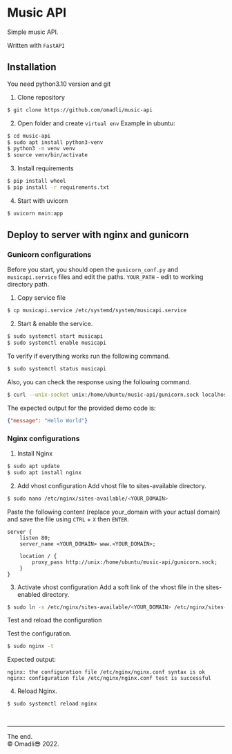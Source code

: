 # Music API
Simple music API.

Written with `FastAPI`

## Installation
You need python3.10 version and git
1) Clone repository
```bash
$ git clone https://github.com/omadli/music-api
``` 
2) Open folder and create `virtual env`
Example in ubuntu:
```bash
$ cd music-api
$ sudo apt install python3-venv
$ python3 -m venv venv
$ source venv/bin/activate
```

3) Install requirements
```bash
$ pip install wheel
$ pip install -r requirements.txt
```

4) Start with uvicorn
```bash
$ uvicorn main:app
```

## Deploy to server with nginx and gunicorn

### Gunicorn configurations

Before you start, you should open the `gunicorn_conf.py` and `musicapi.service` files and edit the paths. `YOUR_PATH` - edit to working directory path.

1) Copy service file
```bash
$ cp musicapi.service /etc/systemd/system/musicapi.service
```
2) Start & enable the service.
```bash
$ sudo systemctl start musicapi
$ sudo systemctl enable musicapi
```
To verify if everything works run the following command.
```bash
$ sudo systemctl status musicapi
```
Also, you can check the response using the following command.
```bash
$ curl --unix-socket unix:/home/ubuntu/music-api/gunicorn.sock localhost
```
The expected output for the provided demo code is:
```json
{"message": "Hello World"}
```

### Nginx configurations

1) Install Nginx
```bash
$ sudo apt update
$ sudo apt install nginx
```

2) Add vhost configuration
Add vhost file to sites-available directory.
```bash
$ sudo nano /etc/nginx/sites-available/<YOUR_DOMAIN>
```
Paste the following content (replace your_domain with your actual domain) and save the file using `CTRL` + `X` then `ENTER`.
```
server {
    listen 80;
    server_name <YOUR_DOMAIN> www.<YOUR_DOMAIN>;

    location / {
        proxy_pass http://unix:/home/ubuntu/music-api/gunicorn.sock;
    }
}
```

3) Activate vhost configuration
Add a soft link of the vhost file in the sites-enabled directory.
```bash
$ sudo ln -s /etc/nginx/sites-available/<YOUR_DOMAIN> /etc/nginx/sites-enabled/
```
Test and reload the configuration

Test the configuration.
```bash
$ sudo nginx -t
```
Expected output:
```
nginx: the configuration file /etc/nginx/nginx.conf syntax is ok
nginx: configuration file /etc/nginx/nginx.conf test is successful
```

4) Reload Nginx.
```
$ sudo systemctl reload nginx
```



<br><hr>The end.<br>
&copy; Omadli😎 2022.